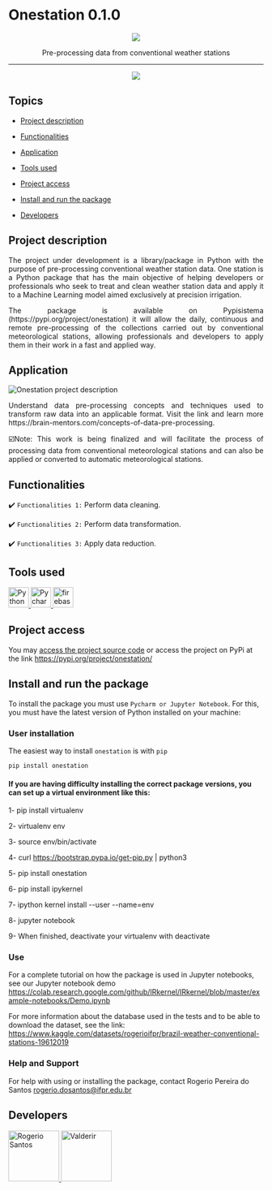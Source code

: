 # Onestation 0.1.0
<p align="center">
   <img src="http://img.shields.io/static/v1?label=STATUS&message=EM%20DESENVOLVIMENTO&color=RED&style=for-the-badge" #vitrinedev/>  
</p>

<p align="center">
    Pre-processing data from conventional weather stations
</p>
                             
<hr>

<p align="center"> 
<img src= "https://user-images.githubusercontent.com/91737931/206232364-7f46bbc8-442b-4f3d-b3e1-437aa53ea692.png"/>
</p>


## Topics

- [Project description](#project-description)

- [Functionalities](#functionalities)

- [Application](#application)

- [Tools used](#tools-used)

- [Project access](#project-access)

- [Install and run the package](#install-and-run-the-package)

- [Developers](#developers)

## Project description
<p align="justify">
The project under development is a library/package in Python with the purpose of pre-processing conventional weather station data. One station is a Python package that has the main objective of helping developers or professionals who seek to treat and clean weather station data and apply it to a Machine Learning model aimed exclusively at precision irrigation.
<p align="justify">   
The package is available on Pypisistema (https://pypi.org/project/onestation) it will allow the daily, continuous and remote pre-processing of the collections carried out by conventional meteorological stations, allowing professionals and developers to apply them in their work in a fast and applied way.

## Application
 
![Onestation project description](https://user-images.githubusercontent.com/91737931/205759438-31590caa-2b14-4d01-9322-8964f96ea821.png)
</p>
<p align="justify">
Understand data pre-processing concepts and techniques used to transform raw data into an applicable format. Visit the link and learn more https://brain-mentors.com/concepts-of-data-pre-processing.
<p align="justify">
☑️Note: This work is being finalized and will facilitate the process of processing data from conventional meteorological stations and can also be applied or converted to automatic meteorological stations.

## Functionalities

:heavy_check_mark: `Functionalities 1:` Perform data cleaning.

:heavy_check_mark: `Functionalities 2:` Perform data transformation.

:heavy_check_mark: `Functionalities 3:` Apply data reduction.

###

## Tools used

<a href="https://www.python.org/" target="_blank"> <img src="https://user-images.githubusercontent.com/91737931/205761808-6584fc52-0494-41dd-ae16-8e303a314a6a.png" alt="Python" width="40" height="40"/> </a> 
<a href="https://www.jetbrains.com/pt-br/" target="_blank"> <img src="https://user-images.githubusercontent.com/91737931/205761156-27834c97-a75d-4c7a-89fe-7549f0fcc219.png" alt="Pycharm" width="40" height="40"/> </a> 
<a href="https://firebase.google.com/?hl=pt" target="_blank"> <img src="https://www.gstatic.com/mobilesdk/160503_mobilesdk/logo/2x/firebase_96dp.png" alt="firebase" width="40" height="40"/> </a>

###

## Project access

You may [access the project source code](https://github.com/rps-ifpr/station_data) or access the project on PyPi at the link https://pypi.org/project/onestation/  

## Install and run the package

To install the package you must use `Pycharm or Jupyter Notebook`. For this, you must have the latest version of Python installed on your machine:

### User installation
   
The easiest way to install `onestation` is with `pip`
   
`pip install onestation` 
   
#### If you are having difficulty installing the correct package versions, you can set up a virtual environment like this:
  
   1- pip install virtualenv
   
   2- virtualenv env
   
   3- source env/bin/activate
   
   4- curl https://bootstrap.pypa.io/get-pip.py | python3
   
   5- pip install onestation
   
   6- pip install ipykernel
   
   7- ipython kernel install --user --name=env
   
   8- jupyter notebook
   
   9- When finished, deactivate your virtualenv with deactivate 
   
### Use

For a complete tutorial on how the package is used in Jupyter notebooks, see our Jupyter notebook demo https://colab.research.google.com/github/IRkernel/IRkernel/blob/master/example-notebooks/Demo.ipynb
 
For more information about the database used in the tests and to be able to download the dataset, see the link: https://www.kaggle.com/datasets/rogerioifpr/brazil-weather-conventional-stations-19612019
   
### Help and Support
   
For help with using or installing the package, contact Rogerio Pereira do Santos <rogerio.dosantos@ifpr.edu.br>
   
## Developers
   
<a href="https://github.com/rps-ifpr">
<img src="https://user-images.githubusercontent.com/91737931/205754797-e4247c7e-ba75-43a4-bde0-94b13fb8392e.jpg" alt="Rogerio Santos" style="width:100px;height:100px;">
</a>

<a href="https://github.com/profvalderi">
<img src="https://user-images.githubusercontent.com/91737931/206235239-ca395250-8a7c-41f5-8431-c14ee6f9bb4a.png" alt="Valderir" style="width:100px;height:100px;">
</a>




